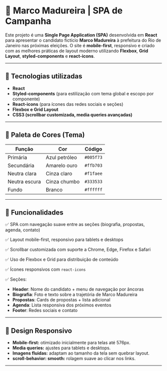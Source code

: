 # 🌟 Marco Madureira | SPA de Campanha

Este projeto é uma **Single Page Application (SPA)** desenvolvida em **React** para apresentar o candidato fictício **Marco Madureira** à prefeitura do Rio de Janeiro nas próximas eleições. O site é **mobile-first**, responsivo e criado com as melhores práticas de layout moderno utilizando **Flexbox**, **Grid Layout**, **styled-components** e **react-icons**.

---

## 🚀 Tecnologias utilizadas

- **React**
- **Styled-components** (para estilização com tema global e escopo por componente)
- **React-icons** (para ícones das redes sociais e seções)
- **Flexbox e Grid Layout**
- **CSS3 (scrollbar customizada, media queries avançadas)**

---

## 🎨 Paleta de Cores (Tema)

| Função        | Cor           | Código    |
| ------------- | ------------- | --------- |
| Primária      | Azul petróleo | `#005f73` |
| Secundária    | Amarelo ouro  | `#ffb703` |
| Neutra clara  | Cinza claro   | `#f1faee` |
| Neutra escura | Cinza chumbo  | `#333533` |
| Fundo         | Branco        | `#ffffff` |

---

## 📝 Funcionalidades

✅ SPA com navegação suave entre as seções (biografia, propostas, agenda, contato)

✅ Layout mobile-first, responsivo para tablets e desktops

✅ Scrollbar customizada com suporte a Chrome, Edge, Firefox e Safari

✅ Uso de Flexbox e Grid para distribuição de conteúdo

✅ Ícones responsivos com `react-icons`

✅ Seções:

- **Header**: Nome do candidato + menu de navegação por âncoras
- **Biografia**: Foto e texto sobre a trajetória de Marco Madureira
- **Propostas**: Cards de propostas + lista adicional
- **Agenda**: Lista responsiva dos próximos eventos
- **Footer**: Redes sociais e contato

---

## 📱 Design Responsivo

- **Mobile-first:** otimizado inicialmente para telas até 576px.
- **Media queries:** ajustes para tablets e desktops.
- **Imagens fluidas:** adaptam ao tamanho da tela sem quebrar layout.
- **scroll-behavior: smooth:** rolagem suave ao clicar nos links.

---
